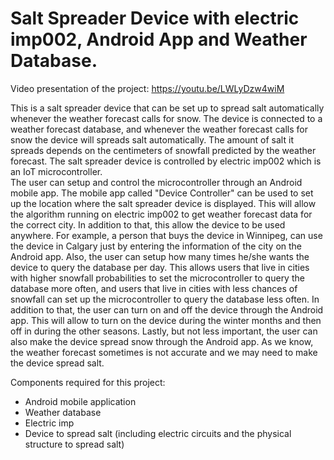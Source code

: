 # Salt Spreader Device with electric imp002, Android App and Weather Database.

Video presentation of the project: https://youtu.be/LWLyDzw4wiM

This is a salt spreader device that can be set up to spread salt automatically whenever the weather forecast calls for snow. The device is connected to a weather forecast database, and whenever the weather forecast calls for snow the device will spreads salt automatically. The amount of salt it spreads depends on the centimeters of snowfall predicted by the weather forecast. The salt spreader device is controlled by electric imp002 which is an IoT microcontroller.  
The user can setup and control the microcontroller through an Android mobile app. The mobile app called "Device Controller" can be used to set up the location where the salt spreader device is displayed.  This will allow the algorithm running on electric imp002 to get weather forecast data for the correct city. In addition to that, this allow the device to be used anywhere. For example, a person that buys the device in Winnipeg, can use the device in Calgary just by entering the information of the city on the Android app. Also, the user can setup how many times he/she wants the device to query the database per day. This allows users that live in cities with higher snowfall probabilities to set the microcontroller to query the database more often, and users that live in cities with less chances of snowfall can set up the microcontroller to query the database less often. In addition to that, the user can turn on and off the device through the Android app. This will allow to turn on the device during the winter months and then off in during the other seasons. Lastly, but not less important, the user can also make the device spread snow through the Android app. As we know, the weather forecast sometimes is not accurate and we may need to make the device spread salt.

Components required for this project:
- Android mobile application
- Weather database
- Electric imp
- Device to spread salt (including electric circuits and the physical structure to spread salt)
